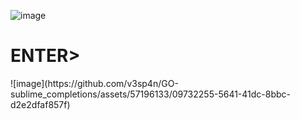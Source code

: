 ![image](https://github.com/v3sp4n/GO-sublime_completions/assets/57196133/99e542c4-2c82-4b2e-b87f-544d656c7042)
<h1>ENTER></h1>![image](https://github.com/v3sp4n/GO-sublime_completions/assets/57196133/09732255-5641-41dc-8bbc-d2e2dfaf857f)
